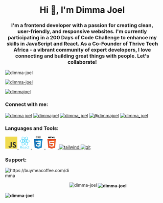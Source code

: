 <h1 align="center">Hi 👋, I'm Dimma Joel</h1>
<h3 align="center">I'm a frontend developer with a passion for creating clean, user-friendly, and responsive websites. I'm currently participating in a 200 Days of Code Challenge to enhance my skills in JavaScript and React. As a Co-Founder of Thrive Tech Africa - a vibrant community of expert developers, I love connecting and building great things with people. Let's collaborate!</h3>

<p align="left"> <img src="https://komarev.com/ghpvc/?username=dimma-joel&label=Profile%20views&color=0e75b6&style=flat" alt="dimma-joel" /> </p>

<p align="left"> <a href="https://github.com/ryo-ma/github-profile-trophy"><img src="https://github-profile-trophy.vercel.app/?username=dimma-joel" alt="dimma-joel" /></a> </p>

<p align="left"> <a href="https://twitter.com/dimmajoel" target="blank"><img src="https://img.shields.io/twitter/follow/dimmajoel?logo=twitter&style=for-the-badge" alt="dimmajoel" /></a> </p>


<!-- BLOG-POST-LIST:START -->
<!-- BLOG-POST-LIST:END -->

<h3 align="left">Connect with me:</h3>
<p align="left">

<a href="https://linkedin.com/in/dimma joel" target="blank"><img align="center" src="https://raw.githubusercontent.com/rahuldkjain/github-profile-readme-generator/master/src/images/icons/Social/linked-in-alt.svg" alt="dimma joel" height="30" width="40" /></a>
<a href="https://twitter.com/dimmajoel" target="blank"><img align="center" src="https://raw.githubusercontent.com/rahuldkjain/github-profile-readme-generator/master/src/images/icons/Social/twitter.svg" alt="dimmajoel" height="30" width="40" /></a>
<a href="https://instagram.com/dimma_joel" target="blank"><img align="center" src="https://raw.githubusercontent.com/rahuldkjain/github-profile-readme-generator/master/src/images/icons/Social/instagram.svg" alt="dimma_joel" height="30" width="40" /></a>
<a href="https://medium.com/@dimmajoel" target="blank"><img align="center" src="https://raw.githubusercontent.com/rahuldkjain/github-profile-readme-generator/master/src/images/icons/Social/medium.svg" alt="@dimmajoel" height="30" width="40" /></a>
<a href="https://dev.to/dimma_joel" target="blank"><img align="center" src="https://raw.githubusercontent.com/rahuldkjain/github-profile-readme-generator/master/src/images/icons/Social/devto.svg" alt="dimma_joel" height="30" width="40" /></a>
</p>

<h3 align="left">Languages and Tools:</h3>

<p align="left"> <a href="https://developer.mozilla.org/en-US/docs/Web/JavaScript" target="_blank" rel="noreferrer"> <img src="https://raw.githubusercontent.com/devicons/devicon/master/icons/javascript/javascript-original.svg" alt="javascript" width="40" height="40"/> </a> 
<a href="https://reactjs.org/" target="_blank" rel="noreferrer"> <img src="https://raw.githubusercontent.com/devicons/devicon/master/icons/react/react-original-wordmark.svg" alt="react" width="40" height="40"/> </a> <a href="https://www.w3schools.com/css/" target="_blank" rel="noreferrer"> <img src="https://raw.githubusercontent.com/devicons/devicon/master/icons/css3/css3-original-wordmark.svg" alt="css3" width="40" height="40"/> </a> <a href="https://www.w3.org/html/" target="_blank" rel="noreferrer"> <img src="https://raw.githubusercontent.com/devicons/devicon/master/icons/html5/html5-original-wordmark.svg" alt="html5" width="40" height="40"/> </a> <a href="https://tailwindcss.com/" target="_blank" rel="noreferrer"> <img src="https://www.vectorlogo.zone/logos/tailwindcss/tailwindcss-icon.svg" alt="tailwind" width="40" height="40"/> </a> <a href="https://git-scm.com/" target="_blank" rel="noreferrer"> <img src="https://www.vectorlogo.zone/logos/git-scm/git-scm-icon.svg" alt="git" width="40" height="40"/> </a> </p> 
<h3 align="left">Support:</h3>
<p><a href="https://www.buymeacoffee.com/https://buymeacoffee.com/dimma"> <img align="left" src="https://cdn.buymeacoffee.com/buttons/v2/default-yellow.png" height="50" width="210" alt="https://buymeacoffee.com/dimma" /></a></p><br><br>



<p><img align="left" src="https://github-readme-stats.vercel.app/api/top-langs?username=dimma-joel&show_icons=true&locale=en&layout=compact" alt="dimma-joel" /></p>
<b>

<p>&nbsp;<img align="center" src="https://github-readme-stats.vercel.app/api?username=dimma-joel&show_icons=true&locale=en" alt="dimma-joel" /></p>

<p><img align="center" src="https://github-readme-streak-stats.herokuapp.com/?user=dimma-joel&" alt="dimma-joel" /></p>


<!--
**Dimma-Joel/Dimma-Joel** is a ✨ _special_ ✨ repository because its `README.md` (this file) appears on your GitHub profile.

Here are some ideas to get you started:

- 🔭 I’m currently working on ...
- 🌱 I’m currently learning ...
- 👯 I’m looking to collaborate on ...
- 🤔 I’m looking for help with ...
- 💬 Ask me about ...
- 📫 How to reach me: ...
- 😄 Pronouns: ...
- ⚡ Fun fact: ...
-->
